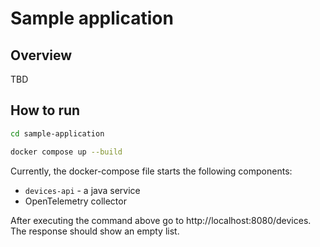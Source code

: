 # Sample application

## Overview

TBD

## How to run

```bash
cd sample-application

docker compose up --build

```

Currently, the docker-compose file starts the following components: 
* `devices-api` - a java service
* OpenTelemetry collector

After executing the command above go to http://localhost:8080/devices. The response should show an empty list.